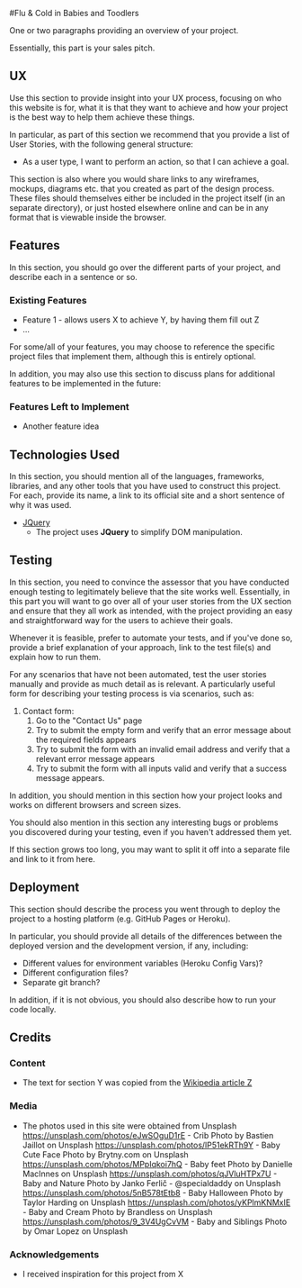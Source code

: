 #Flu & Cold in Babies and Toodlers

One or two paragraphs providing an overview of your project.

Essentially, this part is your sales pitch.
 
## UX


Use this section to provide insight into your UX process, focusing on who this website is for,
what it is that they want to achieve 
and how your project is the best way to help them achieve these things.

In particular, as part of this section we recommend that you provide a list of User Stories, with the following general structure:
- As a user type, I want to perform an action, so that I can achieve a goal.

This section is also where you would share links to any wireframes, mockups, diagrams etc. that you created as part of the design process. These files should themselves either be included in the project itself (in an separate directory), or just hosted elsewhere online and can be in any format that is viewable inside the browser.

## Features

In this section, you should go over the different parts of your project, and describe each in a sentence or so.
 
### Existing Features
- Feature 1 - allows users X to achieve Y, by having them fill out Z
- ...

For some/all of your features, you may choose to reference the specific project files that implement them, although this is entirely optional.

In addition, you may also use this section to discuss plans for additional features to be implemented in the future:

### Features Left to Implement
- Another feature idea

## Technologies Used

In this section, you should mention all of the languages, frameworks, libraries, and any other tools that you have used to construct this project. For each, provide its name, a link to its official site and a short sentence of why it was used.

- [JQuery](https://jquery.com)
    - The project uses **JQuery** to simplify DOM manipulation.


## Testing

In this section, you need to convince the assessor that you have conducted enough testing to legitimately believe that the site works well. Essentially, in this part you will want to go over all of your user stories from the UX section and ensure that they all work as intended, with the project providing an easy and straightforward way for the users to achieve their goals.

Whenever it is feasible, prefer to automate your tests, and if you've done so, provide a brief explanation of your approach, link to the test file(s) and explain how to run them.

For any scenarios that have not been automated, test the user stories manually and provide as much detail as is relevant. A particularly useful form for describing your testing process is via scenarios, such as:

1. Contact form:
    1. Go to the "Contact Us" page
    2. Try to submit the empty form and verify that an error message about the required fields appears
    3. Try to submit the form with an invalid email address and verify that a relevant error message appears
    4. Try to submit the form with all inputs valid and verify that a success message appears.

In addition, you should mention in this section how your project looks and works on different browsers and screen sizes.

You should also mention in this section any interesting bugs or problems you discovered during your testing, even if you haven't addressed them yet.

If this section grows too long, you may want to split it off into a separate file and link to it from here.

## Deployment

This section should describe the process you went through to deploy the project to a hosting platform (e.g. GitHub Pages or Heroku).

In particular, you should provide all details of the differences between the deployed version and the development version, if any, including:
- Different values for environment variables (Heroku Config Vars)?
- Different configuration files?
- Separate git branch?

In addition, if it is not obvious, you should also describe how to run your code locally.


## Credits

### Content
- The text for section Y was copied from the [Wikipedia article Z](https://en.wikipedia.org/wiki/Z)

### Media
- The photos used in this site were obtained from Unsplash
    https://unsplash.com/photos/eJwSOguD1rE - Crib Photo by Bastien Jaillot on Unsplash
    https://unsplash.com/photos/lP51ekRTh9Y - Baby Cute Face Photo by Brytny.com on Unsplash
    https://unsplash.com/photos/MPpIqkoi7hQ - Baby feet Photo by Danielle MacInnes on Unsplash
    https://unsplash.com/photos/qJVluHTPx7U - Baby and Nature Photo by Janko Ferlič - @specialdaddy on Unsplash
    https://unsplash.com/photos/5nB578tEtb8 - Baby Halloween Photo by Taylor Harding on Unsplash
    https://unsplash.com/photos/yKPlmKNMxIE - Baby and Cream Photo by Brandless on Unsplash
    https://unsplash.com/photos/9_3V4UgCvVM - Baby and Siblings Photo by Omar Lopez on Unsplash


### Acknowledgements

- I received inspiration for this project from X
